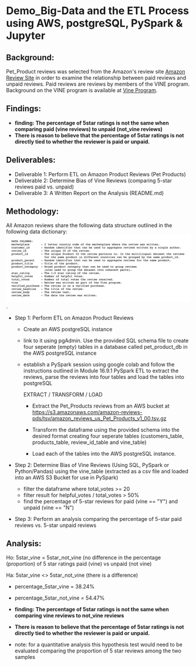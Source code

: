 # Demo_Big-Data and the ETL Process using AWS, postgreSQL, PySpark & Jupyter 

## Background:
Pet_Product reviews was selected from the Amazon's review site [Amazon Review Site](https://courses.bootcampspot.com/courses/941/assignments/18906?module_item_id=344531) in order to examine the relationship between paid reviews and unpaid reviews. Paid reviews are reviews by members of the VINE program. Background on the VINE program is available at [Vine Program](https://www.amazon.com/vine/about).

## Findings: 
* **finding: The percentage of 5star ratings is not the same when comparing paid (vine reviews) to unpaid (not_vine reviews)**
* **There is reason to believe that the percentage of 5star ratings is not directly tied to whether the reviewer is paid or unpaid.**

## Deliverables:
* Deliverable 1: Perform ETL on Amazon Product Reviews (Pet Products)
* Deliverable 2: Determine Bias of Vine Reviews (comparing 5-star reviews paid vs. unpaid)
* Deliverable 3: A Written Report on the Analysis (README.md)

## Methodology:
All Amazon reviews share the following data structure outlined in the following data dictionary:
![amazon review format](./Assignment_Resources/Images/data-16-challenge-format-and-info-amazon-review-datasets-columns.png).


* Step 1: Perform ETL on Amazon Product Reviews 
  - Create an AWS postgreSQL instance 
  - link to it using pgAdmin. Use the provided SQL schema file to create four seperate (empty) tables in a database called pet_product_db in the AWS postgreSQL instance
  - establish a PySpark session using google colab and follow the instructions outlined in Module 16.9.1 PySpark ETL to extract the reviews, parse the reviews into four tables and load the tables into postgreSQL
  
    EXTRACT / TRANSFORM / LOAD
    - Extract the Pet_Products reviews from an AWS bucket at https://s3.amazonaws.com/amazon-reviews-pds/tsv/amazon_reviews_us_Pet_Products_v1_00.tsv.gz
      
    - Transform the dataframe using the provided schema into the desired format creating four seperate tables (customers_table, products_table, review_id_table and vine_table)

    - Load each of the tables into the AWS postgreSQL instance.

* Step 2: Determine Bias of Vine Reviews (Using SQL, PySpark or Python/Pandas) using the vine_table (extracted as a csv file and loaded into an AWS S3 Bucket for use in PySpark)
    - filter the dataframe where total_votes >= 20
    - filter result for helpful_votes / total_votes > 50%
    - find the percentage of 5-star reviews for paid (vine == "Y") and unpaid (vine == "N")

* Step 3: Perform an analysis comparing the percentage of 5-star paid reviews vs. 5-star unpaid reviews


## Analysis:
Ho: 5star_vine = 5star_not_vine
(no difference in the percentage (proportion) of 5 star ratings paid (vine) vs unpaid (not vine)

Ha: 5star_vine <> 5star_not_vine
(there is a difference)

* percentage_5star_vine     = 38.24%
* percentage_5star_not_vine = 54.47%

* **finding: The percentage of 5star ratings is not the same when comparing vine reviews to not_vine reviews**
* **There is reason to believe that the percentage of 5star ratings is not directly tied to whether the reviewer is paid or unpaid.**

* note: for a quantitative analysis this hypothesis test would need to be evaluated comparing the proportion of 5 star reviews among the two samples
